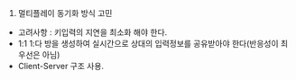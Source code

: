 1. 멀티플레이 동기화 방식 고민
 - 고려사항 : 키입력의 지연을 최소화 해야 한다.
 - 1:1 1:다 방을 생성하여 실시간으로 상대의 입력정보를 공유받아야 한다(반응성이 최우선은 아님)
 - Client-Server 구조 사용.